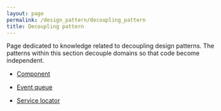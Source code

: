 ```yaml
---
layout: page
permalink: /design_pattern/decoupling_pattern
title: Decoupling pattern
---
```


Page dedicated to knowledge related to decoupling design patterns. The patterns within this section decouple domains so that code become independent.

- [Component](/wiki/design_pattern/decoupling_pattern/component)

- [Event queue](/wiki/design_pattern/decoupling_pattern/event_queue)

- [Service locator](/wiki/design_pattern/decoupling_pattern/service_locator)




